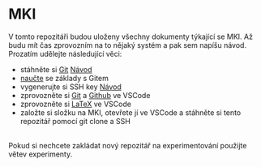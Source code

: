 # MKI

V tomto repozitáři budou uloženy všechny dokumenty týkající se MKI. 
Až budu mít čas zprovozním na to nějaký systém a pak sem napíšu návod. 
Prozatím udělejte následující věci:
+ stáhněte si [Git](https://git-scm.com/download/win) [Návod](https://www.atlassian.com/git/tutorials/install-git)
+ [naučte](https://youtu.be/RGOj5yH7evk) se základy s Gitem
+ vygenerujte si SSH key [Návod](https://docs.github.com/en/authentication/connecting-to-github-with-ssh/adding-a-new-ssh-key-to-your-github-account)
+ zprovozněte si [Git](https://code.visualstudio.com/docs/sourcecontrol/overview) a [Github](https://code.visualstudio.com/docs/sourcecontrol/github) ve VSCode
+ zprovozněte si [LaTeX](https://youtu.be/4lyHIQl4VM8) ve VSCode
+ založte si složku na MKI, otevřete jí ve VSCode a stáhněte si tento repozitář pomocí git clone a SSH
<br>
Pokud si nechcete zakládat nový repozitář na experimentování použijte větev experimenty.